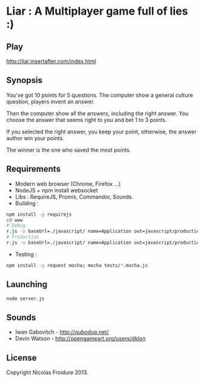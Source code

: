 Liar : A Multiplayer game full of lies :)
==============

Play
-------------
http://liar.insertafter.com/index.html

Synopsis
-------------
You've got 10 points for 5 questions. The computer show a general culture question, players invent an answer.

Then the computer show all the answers, including the right answer. You choose the answer that seems right to you and bet 1 to 3 points.

If you selected the right answer, you keep your point, otherwise, the answer author win your points.

The winner is the one who saved the most points.

Requirements
-------------
* Modern web browser (Chrome, Firefox ...)
* NodeJS + npm install websocket
* Libs : RequireJS, Promis, Commandor, Sounds.
* Building :
```bash
npm install -g requirejs
cd www
# Debug
r.js -o baseUrl=./javascript/ name=Application out=javascript/production.js optimize=none
# Production
r.js -o baseUrl=./javascript/ name=Application out=javascript/production.js
```
* Testing :
```bash
npm install -g request mocha; mocha tests/*.mocha.js
```

Launching
-------------
```bash
node server.js
```

Sounds
-------------
* Iwan Gabovitch - http://qubodup.net/
* Devin Watson - http://opengameart.org/users/dklon

License
-------
Copyright Nicolas Froidure 2013.
